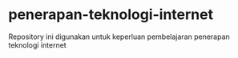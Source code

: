 # penerapan-teknologi-internet
 Repository ini digunakan untuk keperluan pembelajaran penerapan teknologi internet

